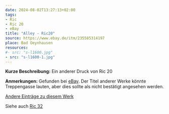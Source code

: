 ```yaml
---
date: 2024-08-02T13:27:13+02:00
tags:
- Ric
- Ric 20
- eBay
title: "Alley - Ric20"
source: https://www.ebay.de/itm/235585314197
place: Bad Oeynhausen
resources:
#- src: "s-l1600.jpg"
- src: "s-l1600-1.jpg"
---
```


**Kurze Beschreibung:** Ein anderer Druck von Ric 20

**Anmerkungen:** Gefunden bei [eBay](https://www.ebay.de/itm/235585314197). Der Titel anderer Werke könnte Treppengasse lauten, aber dies sollte als nicht bestätigt angesehen werden.

[Andere Einträge zu diesem Werk](/tags/ric-20)

Siehe auch [Ric 32](/tags/ric-32)
